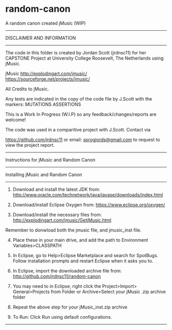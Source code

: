 # random-canon
A random canon created jMusic (WIP)

****************************************************************************
DISCLAIMER AND INFORMATION
****************************************************************************

The code in this folder is created by Jordan Scott (jrdnsc11) for her CAPSTONE 
Project at University College Roosevelt, The Netherlands using jMusic. 

jMusic 
http://explodingart.com/jmusic/
https://sourceforge.net/projects/jmusic/

All Credits to jMusic. 

Any tests are indicated in the copy of the code file by J.Scott with the markers: 
MUTATIONS
ASSERTIONS

This is a Work In Progress (W.I.P) so any feedback/changes/reports are welcome!

The code was used in a comparitive project with J.Scott. Contact via 

https://github.com/jrdnsc11
or email: sprogjords@gmail.com to request to view the project report.

*****************************************************************************
Instructions for jMusic and Random Canon
*****************************************************************************
Installing jMusic and Random Canon
*****************************************************************************

1. Download and install the latest JDK from: 
http://www.oracle.com/technetwork/java/javase/downloads/index.html

2. Download/install Eclipse Oxygen from:
https://www.eclipse.org/oxygen/

3. Download/install the necessary files from: 
http://explodingart.com/jmusic/GetjMusic.html

Remember to donwload both the jmusic file, and jmusic_inst file.

4. Place these in your main drive, and add the path to 
Environment Variables>CLASSPATH 

5. In Eclipse, go to Help>Eclipse Marketplace and
search for SpotBugs. Follow installation prompts and
restart Eclipse when it asks you to.

6. In Eclipse, import the downloaded archive file
from: http://github.com/jrdnsc11/random-canon

7. You may need to in Eclipse, right click the Project>Import>
General>Projects from Folder or Archive>Select your jMusic .zip
archive folder

8. Repeat the above step for your jMusic_inst.zip archive

9. To Run: Click Run using default configurations. 

******************************************************************************

